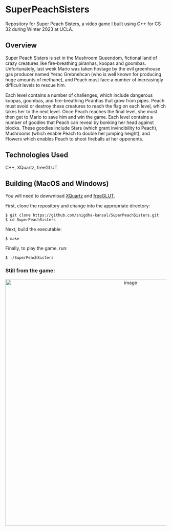 # SuperPeachSisters

Repository for Super Peach Sisters, a video game I built using C++ for CS 32 during Winter 2023 at UCLA.

## Overview

Super Peach Sisters is set in the Mushroom Queendom, fictional land of crazy creatures like fire-breathing piranhas, koopas and goombas. Unfortunately, last week Mario was taken hostage by the evil greenhouse gas producer named Yerac Grebnehcan (who is well known for producing huge amounts of methane), and Peach must face a number of increasingly difficult levels to rescue him.

Each level contains a number of challenges, which include dangerous koopas, goombas, and fire-breathing Piranhas that grow from pipes. Peach must avoid or destroy these creatures to reach the flag on each level, which takes her to the next level. Once Peach reaches the final level, she must then get to Mario to save him and win the game. Each level contains a number of goodies that Peach can reveal by bonking her head against blocks. These goodies include Stars (which grant invincibility to Peach), Mushrooms (which enable Peach to double her jumping height), and Flowers which enables Peach to shoot fireballs at her opponents.

## Technologies Used

C++, XQuartz, freeGLUT

## Building (MacOS and Windows)

You will need to dowwnload [XQuartz](https://www.xquartz.org/) and [freeGLUT](https://freeglut.sourceforge.net/).

First, clone the repository and change into the appropriate directory:

```
$ git clone https://github.com/snigdha-kansal/SuperPeachSisters.git
$ cd SuperPeachSisters
```

Next, build the executable:

```
$ make
```

Finally, to play the game, run:

```
$ ./SuperPeachSisters
```

### Still from the game:
<p align="center">
<img width="767" alt="image" src="https://user-images.githubusercontent.com/93846021/222665124-77f4016b-975a-48fc-91f7-e0f098b846d6.png">
</p>
